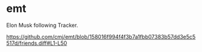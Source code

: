 # emt
Elon Musk following Tracker.

https://github.com/cmj/emt/blob/158016f994f4f3b7a1fbb07383b57dd3e5c5517d/friends.diff#L1-L50
